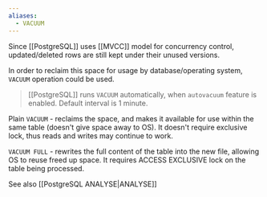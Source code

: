 ```yaml
---
aliases:
  - VACUUM
---
```

Since [[PostgreSQL]] uses [[MVCC]] model for concurrency control, updated/deleted rows are still kept under their unused versions.

In order to reclaim this space for usage by database/operating system, `VACUUM` operation could be used.

> [[PostgreSQL]] runs `VACUUM` automatically, when `autovacuum` feature is enabled. Default interval is 1 minute.

Plain `VACUUM` - reclaims the space, and makes it available for use within the same table (doesn't give space away to OS). It doesn't require exclusive lock, thus reads and writes may continue to work.

`VACUUM FULL` - rewrites the full content of the table into the new file, allowing OS to reuse freed up space. It requires ACCESS EXCLUSIVE lock on the table being processed.

See also [[PostgreSQL ANALYSE|ANALYSE]]